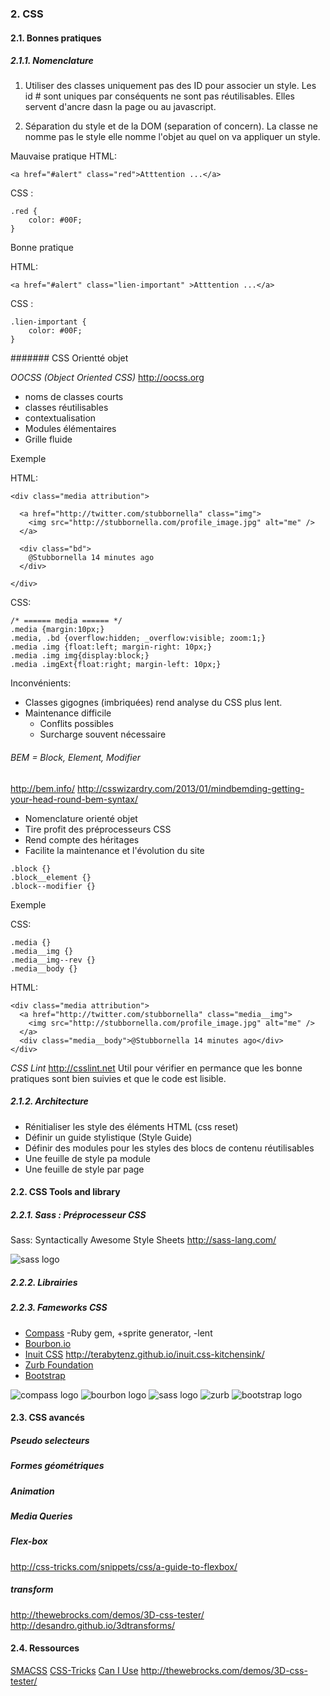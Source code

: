 ### 2. CSS

#### 2.1. Bonnes pratiques

##### 2.1.1. Nomenclature

1. Utiliser des classes uniquement pas des ID pour associer un style.
Les id # sont uniques par conséquents ne sont pas réutilisables. Elles servent d'ancre dasn la page ou au javascript.

2. Séparation du style et de la DOM (separation of concern).
La classe ne nomme pas le style elle nomme l'objet au quel on va appliquer un style.

Mauvaise pratique
HTML:
```
<a href="#alert" class="red">Atttention ...</a>
```
CSS :
```
.red {
	color: #00F;
}
```

Bonne pratique

HTML:
```
<a href="#alert" class="lien-important" >Atttention ...</a>
```
CSS :
```
.lien-important {
	color: #00F;
}
```

####### CSS Orientté objet

*OOCSS (Object Oriented CSS)*
http://oocss.org

- noms de classes courts
- classes réutilisables
- contextualisation
- Modules élémentaires
- Grille fluide

Exemple

HTML: 
```
<div class="media attribution">

  <a href="http://twitter.com/stubbornella" class="img">
    <img src="http://stubbornella.com/profile_image.jpg" alt="me" />
  </a>

  <div class="bd">
    @Stubbornella 14 minutes ago
  </div>

</div>
```

CSS: 
```
/* ====== media ====== */
.media {margin:10px;}
.media, .bd {overflow:hidden; _overflow:visible; zoom:1;}
.media .img {float:left; margin-right: 10px;}
.media .img img{display:block;}
.media .imgExt{float:right; margin-left: 10px;}
```

Inconvénients:
- Classes gigognes (imbriquées) rend analyse du CSS plus lent.
- Maintenance difficile
	- Conflits possibles
	- Surcharge souvent nécessaire

###### BEM = Block, Element, Modifier
http://bem.info/
http://csswizardry.com/2013/01/mindbemding-getting-your-head-round-bem-syntax/

- Nomenclature orienté objet 
- Tire profit des préprocesseurs CSS
- Rend compte des héritages
- Facilite la maintenance et l'évolution du site

```
.block {}
.block__element {}
.block--modifier {}
```

Exemple

CSS: 
```
.media {}
.media__img {}
.media__img--rev {}
.media__body {}
```

HTML: 
```
<div class="media attribution">
  <a href="http://twitter.com/stubbornella" class="media__img">
    <img src="http://stubbornella.com/profile_image.jpg" alt="me" />
  </a>
  <div class="media__body">@Stubbornella 14 minutes ago</div>
</div>
```

*CSS Lint* http://csslint.net
Util pour vérifier en permance que les bonne pratiques sont bien suivies et que le code est lisible.

##### 2.1.2. Architecture
- Rénitialiser les style des éléments HTML (css reset)
- Définir un guide stylistique (Style Guide)
- Définir des modules pour les styles des blocs de contenu réutilisables
- Une feuille de style pa module
- Une feuille de style par page

#### 2.2. CSS Tools and library

##### 2.2.1. Sass : Préprocesseur CSS
Sass: Syntactically Awesome Style Sheets
http://sass-lang.com/

![sass logo](../app/images/slides/logo-sass.svg)

##### 2.2.2. Librairies


##### 2.2.3. Fameworks CSS

* [Compass](http://compass-style.org/) -Ruby gem, +sprite generator, -lent
* [Bourbon.io](http://bourbon.io/) 
* [Inuit CSS](https://github.com/inuitcss) http://terabytenz.github.io/inuit.css-kitchensink/
* [Zurb Foundation](http://foundation.zurb.com/)
* [Bootstrap](http://getbootstrap.com/)

![compass logo](../app/images/slides/compass.png)
![bourbon logo](../app/images/slides/bourbon-logo.png)
![sass logo](../app/images/slides/inuit-css.png)
![zurb](../app/images/slides/frameworks-zurb-foundation-180x180.png)
![bootstrap logo](../app/images/slides/bootstrap2_logo.png)



#### 2.3. CSS avancés
##### Pseudo selecteurs
##### Formes géométriques
##### Animation
##### Media Queries

##### Flex-box
http://css-tricks.com/snippets/css/a-guide-to-flexbox/

##### transform
http://thewebrocks.com/demos/3D-css-tester/
http://desandro.github.io/3dtransforms/

#### 2.4. Ressources
[SMACSS](http://smacss.com)
[CSS-Tricks](css-tricks.com)
[Can I Use](http://caniuse.com/)
http://thewebrocks.com/demos/3D-css-tester/
